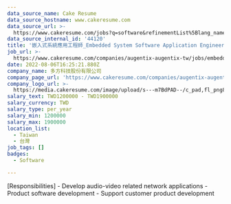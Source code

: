 ```yaml
---
data_source_name: Cake Resume
data_source_hostname: www.cakeresume.com
data_source_url: >-
  https://www.cakeresume.com/jobs?q=software&refinementList%5Blang_name%5D%5B0%5D=English&refinementList%5Bsalary_type%5D=per_year&range%5Bsalary_range%5D%5Bmin%5D=1000000&page=2
data_source_internal_id: '44120'
title: '嵌入式系統應用工程師_Embedded System Software Application Engineer [Taipei]'
job_url: >-
  https://www.cakeresume.com/companies/augentix-augentix-tw/jobs/embedded-system-application-engineer-taipei
date: 2022-08-06T16:25:21.880Z
company_name: 多方科技股份有限公司
company_page_url: 'https://www.cakeresume.com/companies/augentix-augentix-tw'
company_logo_url: >-
  https://media.cakeresume.com/image/upload/s---m7BdPAD--/c_pad,fl_png8,h_200,w_200/v1663326524/gwjr4l5eqziyvkvystjg.png
salary_text: TWD1200000 - TWD1900000
salary_currency: TWD
salary_type: per_year
salary_min: 1200000
salary_max: 1900000
location_list:
  - Taiwan
  - 台灣
job_tags: []
badges:
  - Software

---
```


[Responsibilities] - Develop audio-video related network applications - Product software development - Support customer product development